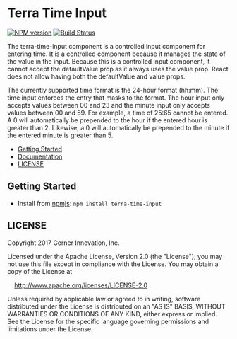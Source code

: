 # Terra Time Input

[![NPM version](https://badgen.net/npm/v/terra-time-input)](https://www.npmjs.org/package/terra-time-input)
[![Build Status](https://badgen.net/travis/cerner/terra-framework)](https://travis-ci.org/cerner/terra-framework)

The terra-time-input component is a controlled input component for entering time. It is a controlled component because it manages the state of the value in the input. Because this is a controlled input component, it cannot accept the defaultValue prop as it always uses the value prop. React does not allow having both the defaultValue and value props.

The currently supported time format is the 24-hour format (hh:mm). The time input enforces the entry that masks to the format. The hour input only accepts values between 00 and 23 and the minute input only accepts values between 00 and 59. For example, a time of 25:65 cannot be entered. A 0 will automatically be prepended to the hour if the entered hour is greater than 2. Likewise, a 0 will automatically be prepended to the minute if the entered minute is greater than 5.

- [Getting Started](#getting-started)
- [Documentation](https://github.com/cerner/terra-framework/tree/master/packages/terra-time-input/docs)
- [LICENSE](#license)

## Getting Started

- Install from [npmjs](https://www.npmjs.com): `npm install terra-time-input`

## LICENSE

Copyright 2017 Cerner Innovation, Inc.

Licensed under the Apache License, Version 2.0 (the "License"); you may not use this file except in compliance with the License. You may obtain a copy of the License at

&nbsp;&nbsp;&nbsp;&nbsp;http://www.apache.org/licenses/LICENSE-2.0

Unless required by applicable law or agreed to in writing, software distributed under the License is distributed on an "AS IS" BASIS, WITHOUT WARRANTIES OR CONDITIONS OF ANY KIND, either express or implied. See the License for the specific language governing permissions and limitations under the License.
